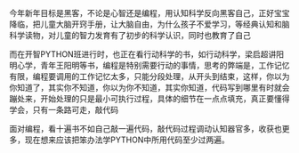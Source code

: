 今年新年目标是黑客，不论是心智还是编程，用认知科学反向黑客自己，正好宝宝降临，把儿童大脑开窍手册，让大脑自由，为什么孩子不爱学习，等经典认知和脑科学读物，对儿童的智力发育有了初步的科学认识，同时也教育了自己

而在开智PYTHON班进行时，也正在看行动科学的书，如行动科学，梁启超讲阳明心学，青年王阳明等书，编程是特别需要行动的事情，思考的弊端是，工作记忆有限，编程要调用的工作记忆太多，只能分段处理，从开头到结束，这样，你以为你知道了，其实你不知道，你以为你不知道，其实你知道，代码写到哪里有时就会蹦处来，开始处理的只是最小可执行过程，具体的细节在一点点填充，真正要懂得学会，只有一条路可走，敲代码

面对编程，看十遍书不如自己敲一遍代码，敲代码过程调动认知器官多，收获也更多，现在想来应该把笨办法学PYTHON中所用代码至少过两遍。